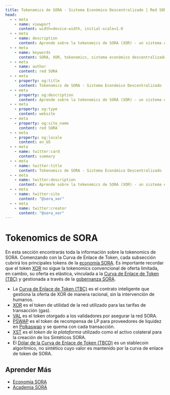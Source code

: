 ```yaml
---
title: Tokenomics de SORA - Sistema Económico Descentralizado | Red SORA
head:
  - - meta
    - name: viewport
      content: width=device-width, initial-scale=1.0
  - - meta
    - name: description
      content: Aprende sobre la tokenomics de SORA (XOR) - un sistema económico descentralizado construido en la red SORA. Explora la distribución del token XOR, utilidad e incentivos.
  - - meta
    - name: keywords
      content: SORA, XOR, tokenomics, sistema económico descentralizado, red SORA, distribución de token, utilidad, incentivos
  - - meta
    - name: author
      content: red SORA
  - - meta
    - property: og:title
      content: Tokenomics de SORA - Sistema Económico Descentralizado | Red SORA
  - - meta
    - property: og:description
      content: Aprende sobre la tokenomics de SORA (XOR) - un sistema económico descentralizado construido en la red SORA. Explora la distribución del token XOR, utilidad e incentivos.
  - - meta
    - property: og:type
      content: website
  - - meta
    - property: og:site_name
      content: red SORA
  - - meta
    - property: og:locale
      content: en_US
  - - meta
    - name: twitter:card
      content: summary
  - - meta
    - name: twitter:title
      content: Tokenomics de SORA - Sistema Económico Descentralizado | Red SORA
  - - meta
    - name: twitter:description
      content: Aprende sobre la tokenomics de SORA (XOR) - un sistema económico descentralizado construido en la red SORA. Explora la distribución del token XOR, utilidad e incentivos.
  - - meta
    - name: twitter:site
      content: "@sora_xor"
  - - meta
    - name: twitter:creator
      content: "@sora_xor"
---
```


# Tokenomics de SORA

En esta sección encontrarás toda la información sobre la tokenomics de SORA. Comenzando con la Curva de Enlace de Token, cada subsección
cubrirá los principales tokens de la [economía SORA](sora-economy.md). Es importante recordar que el token [XOR](xor.md) no sigue la tokenomics convencional de oferta limitada, en cambio, su oferta es
elástica, vinculada a la [Curva de Enlace de Token (TBC)](tbc.md) y gestionada
a través de la [gobernanza SORA](sora-governance.md).

- La [Curva de Enlace de Token (TBC)](tbc.md) es el contrato inteligente que
  gestiona la oferta de XOR de manera racional, sin la intervención
  de humanos.
- [XOR](xor.md) es el token de utilidad de la red utilizado para las tarifas de transacción (gas).
- [VAL](val.md) es el token otorgado a los validadores por asegurar la
  red SORA.
- [PSWAP](pswap.md) es el token de recompensa de LP para proveedores de liquidez en
  [Polkaswap](https://polkaswap.io/) y se quema con cada transacción.
- [XST](xst.md) es el _token de la plataforma_ utilizado como el activo colateral para la creación de los Sintéticos SORA.
- El [Dólar de la Curva de Enlace de Token (TBCD)](tbcd.md) es un stablecoin algorítmico,
  no sintético cuyo valor es mantenido por la curva de enlace de token de SORA.

## Aprender Más

- [Economía SORA](/sora-economy.md)
- [Academia SORA](/sora-academy.md)

